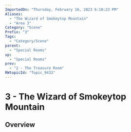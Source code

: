 ```yaml
---
ImportedOn: "Thursday, February 16, 2023 6:10:23 PM"
Aliases:
  - "The Wizard of Smokeytop Mountain"
  - "Area 3"
Category: "Scene"
Prefix: "3"
Tags:
  - "Category/Scene"
parent:
  - "Special Rooms"
up:
  - "Special Rooms"
prev:
  - "2 - The Treasure Room"
RWtopicId: "Topic_9433"
---
```

# 3 - The Wizard of Smokeytop Mountain
## Overview
